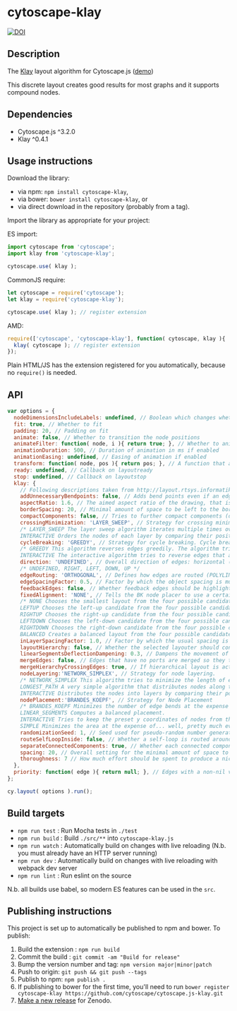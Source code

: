 cytoscape-klay
================================================================================

[![DOI](https://zenodo.org/badge/82093643.svg)](https://zenodo.org/badge/latestdoi/82093643)

## Description

The [Klay](https://github.com/OpenKieler/klayjs) layout algorithm for Cytoscape.js ([demo](https://cytoscape.github.io/cytoscape.js-klay))

This discrete layout creates good results for most graphs and it supports compound nodes.


## Dependencies

 * Cytoscape.js ^3.2.0
 * Klay ^0.4.1


## Usage instructions

Download the library:
 * via npm: `npm install cytoscape-klay`,
 * via bower: `bower install cytoscape-klay`, or
 * via direct download in the repository (probably from a tag).

Import the library as appropriate for your project:

ES import:

```js
import cytoscape from 'cytoscape';
import klay from 'cytoscape-klay';

cytoscape.use( klay );
```

CommonJS require:

```js
let cytoscape = require('cytoscape');
let klay = require('cytoscape-klay');

cytoscape.use( klay ); // register extension
```

AMD:

```js
require(['cytoscape', 'cytoscape-klay'], function( cytoscape, klay ){
  klay( cytoscape ); // register extension
});
```

Plain HTML/JS has the extension registered for you automatically, because no `require()` is needed.


## API

```js
var options = {
  nodeDimensionsIncludeLabels: undefined, // Boolean which changes whether label dimensions are included when calculating node dimensions (default true)
  fit: true, // Whether to fit
  padding: 20, // Padding on fit
  animate: false, // Whether to transition the node positions
  animateFilter: function( node, i ){ return true; }, // Whether to animate specific nodes when animation is on; non-animated nodes immediately go to their final positions
  animationDuration: 500, // Duration of animation in ms if enabled
  animationEasing: undefined, // Easing of animation if enabled
  transform: function( node, pos ){ return pos; }, // A function that applies a transform to the final node position
  ready: undefined, // Callback on layoutready
  stop: undefined, // Callback on layoutstop
  klay: {
    // Following descriptions taken from http://layout.rtsys.informatik.uni-kiel.de:9444/Providedlayout.html?algorithm=de.cau.cs.kieler.klay.layered
    addUnnecessaryBendpoints: false, // Adds bend points even if an edge does not change direction.
    aspectRatio: 1.6, // The aimed aspect ratio of the drawing, that is the quotient of width by height
    borderSpacing: 20, // Minimal amount of space to be left to the border
    compactComponents: false, // Tries to further compact components (disconnected sub-graphs).
    crossingMinimization: 'LAYER_SWEEP', // Strategy for crossing minimization.
    /* LAYER_SWEEP The layer sweep algorithm iterates multiple times over the layers, trying to find node orderings that minimize the number of crossings. The algorithm uses randomization to increase the odds of finding a good result. To improve its results, consider increasing the Thoroughness option, which influences the number of iterations done. The Randomization seed also influences results.
    INTERACTIVE Orders the nodes of each layer by comparing their positions before the layout algorithm was started. The idea is that the relative order of nodes as it was before layout was applied is not changed. This of course requires valid positions for all nodes to have been set on the input graph before calling the layout algorithm. The interactive layer sweep algorithm uses the Interactive Reference Point option to determine which reference point of nodes are used to compare positions. */
    cycleBreaking: 'GREEDY', // Strategy for cycle breaking. Cycle breaking looks for cycles in the graph and determines which edges to reverse to break the cycles. Reversed edges will end up pointing to the opposite direction of regular edges (that is, reversed edges will point left if edges usually point right).
    /* GREEDY This algorithm reverses edges greedily. The algorithm tries to avoid edges that have the Priority property set.
    INTERACTIVE The interactive algorithm tries to reverse edges that already pointed leftwards in the input graph. This requires node and port coordinates to have been set to sensible values.*/
    direction: 'UNDEFINED', // Overall direction of edges: horizontal (right / left) or vertical (down / up)
    /* UNDEFINED, RIGHT, LEFT, DOWN, UP */
    edgeRouting: 'ORTHOGONAL', // Defines how edges are routed (POLYLINE, ORTHOGONAL, SPLINES)
    edgeSpacingFactor: 0.5, // Factor by which the object spacing is multiplied to arrive at the minimal spacing between edges.
    feedbackEdges: false, // Whether feedback edges should be highlighted by routing around the nodes.
    fixedAlignment: 'NONE', // Tells the BK node placer to use a certain alignment instead of taking the optimal result.  This option should usually be left alone.
    /* NONE Chooses the smallest layout from the four possible candidates.
    LEFTUP Chooses the left-up candidate from the four possible candidates.
    RIGHTUP Chooses the right-up candidate from the four possible candidates.
    LEFTDOWN Chooses the left-down candidate from the four possible candidates.
    RIGHTDOWN Chooses the right-down candidate from the four possible candidates.
    BALANCED Creates a balanced layout from the four possible candidates. */
    inLayerSpacingFactor: 1.0, // Factor by which the usual spacing is multiplied to determine the in-layer spacing between objects.
    layoutHierarchy: false, // Whether the selected layouter should consider the full hierarchy
    linearSegmentsDeflectionDampening: 0.3, // Dampens the movement of nodes to keep the diagram from getting too large.
    mergeEdges: false, // Edges that have no ports are merged so they touch the connected nodes at the same points.
    mergeHierarchyCrossingEdges: true, // If hierarchical layout is active, hierarchy-crossing edges use as few hierarchical ports as possible.
    nodeLayering:'NETWORK_SIMPLEX', // Strategy for node layering.
    /* NETWORK_SIMPLEX This algorithm tries to minimize the length of edges. This is the most computationally intensive algorithm. The number of iterations after which it aborts if it hasn't found a result yet can be set with the Maximal Iterations option.
    LONGEST_PATH A very simple algorithm that distributes nodes along their longest path to a sink node.
    INTERACTIVE Distributes the nodes into layers by comparing their positions before the layout algorithm was started. The idea is that the relative horizontal order of nodes as it was before layout was applied is not changed. This of course requires valid positions for all nodes to have been set on the input graph before calling the layout algorithm. The interactive node layering algorithm uses the Interactive Reference Point option to determine which reference point of nodes are used to compare positions. */
    nodePlacement:'BRANDES_KOEPF', // Strategy for Node Placement
    /* BRANDES_KOEPF Minimizes the number of edge bends at the expense of diagram size: diagrams drawn with this algorithm are usually higher than diagrams drawn with other algorithms.
    LINEAR_SEGMENTS Computes a balanced placement.
    INTERACTIVE Tries to keep the preset y coordinates of nodes from the original layout. For dummy nodes, a guess is made to infer their coordinates. Requires the other interactive phase implementations to have run as well.
    SIMPLE Minimizes the area at the expense of... well, pretty much everything else. */
    randomizationSeed: 1, // Seed used for pseudo-random number generators to control the layout algorithm; 0 means a new seed is generated
    routeSelfLoopInside: false, // Whether a self-loop is routed around or inside its node.
    separateConnectedComponents: true, // Whether each connected component should be processed separately
    spacing: 20, // Overall setting for the minimal amount of space to be left between objects
    thoroughness: 7 // How much effort should be spent to produce a nice layout..
  },
  priority: function( edge ){ return null; }, // Edges with a non-nil value are skipped when geedy edge cycle breaking is enabled
};

cy.layout( options ).run();
```


## Build targets

* `npm run test` : Run Mocha tests in `./test`
* `npm run build` : Build `./src/**` into `cytoscape-klay.js`
* `npm run watch` : Automatically build on changes with live reloading (N.b. you must already have an HTTP server running)
* `npm run dev` : Automatically build on changes with live reloading with webpack dev server
* `npm run lint` : Run eslint on the source

N.b. all builds use babel, so modern ES features can be used in the `src`.


## Publishing instructions

This project is set up to automatically be published to npm and bower.  To publish:

1. Build the extension : `npm run build`
1. Commit the build : `git commit -am "Build for release"`
1. Bump the version number and tag: `npm version major|minor|patch`
1. Push to origin: `git push && git push --tags`
1. Publish to npm: `npm publish .`
1. If publishing to bower for the first time, you'll need to run `bower register cytoscape-klay https://github.com/cytoscape/cytoscape.js-klay.git`
1. [Make a new release](https://github.com/cytoscape/cytoscape.js-klay/releases/new) for Zenodo.
